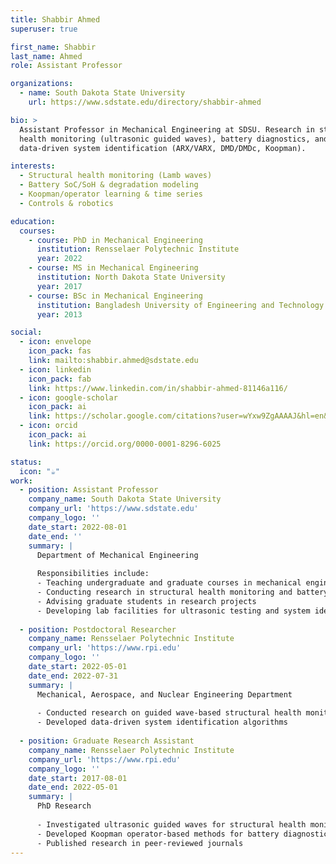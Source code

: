 ```yaml
---
title: Shabbir Ahmed
superuser: true

first_name: Shabbir
last_name: Ahmed
role: Assistant Professor

organizations:
  - name: South Dakota State University
    url: https://www.sdstate.edu/directory/shabbir-ahmed

bio: >
  Assistant Professor in Mechanical Engineering at SDSU. Research in structural
  health monitoring (ultrasonic guided waves), battery diagnostics, and
  data-driven system identification (ARX/VARX, DMD/DMDc, Koopman).

interests:
  - Structural health monitoring (Lamb waves)
  - Battery SoC/SoH & degradation modeling
  - Koopman/operator learning & time series
  - Controls & robotics

education:
  courses:
    - course: PhD in Mechanical Engineering
      institution: Rensselaer Polytechnic Institute
      year: 2022
    - course: MS in Mechanical Engineering
      institution: North Dakota State University
      year: 2017
    - course: BSc in Mechanical Engineering
      institution: Bangladesh University of Engineering and Technology
      year: 2013

social:
  - icon: envelope
    icon_pack: fas
    link: mailto:shabbir.ahmed@sdstate.edu
  - icon: linkedin
    icon_pack: fab
    link: https://www.linkedin.com/in/shabbir-ahmed-81146a116/
  - icon: google-scholar
    icon_pack: ai
    link: https://scholar.google.com/citations?user=wYxw9ZgAAAAJ&hl=en&inst=5831747260623323207
  - icon: orcid
    icon_pack: ai
    link: https://orcid.org/0000-0001-8296-6025

status:
  icon: "☕️"
work:
  - position: Assistant Professor
    company_name: South Dakota State University
    company_url: 'https://www.sdstate.edu'
    company_logo: ''
    date_start: 2022-08-01
    date_end: ''
    summary: |
      Department of Mechanical Engineering
      
      Responsibilities include:
      - Teaching undergraduate and graduate courses in mechanical engineering
      - Conducting research in structural health monitoring and battery diagnostics
      - Advising graduate students in research projects
      - Developing lab facilities for ultrasonic testing and system identification
  
  - position: Postdoctoral Researcher
    company_name: Rensselaer Polytechnic Institute
    company_url: 'https://www.rpi.edu'
    company_logo: ''
    date_start: 2022-05-01
    date_end: 2022-07-31
    summary: |
      Mechanical, Aerospace, and Nuclear Engineering Department
      
      - Conducted research on guided wave-based structural health monitoring
      - Developed data-driven system identification algorithms
  
  - position: Graduate Research Assistant
    company_name: Rensselaer Polytechnic Institute
    company_url: 'https://www.rpi.edu'
    company_logo: ''
    date_start: 2017-08-01
    date_end: 2022-05-01
    summary: |
      PhD Research
      
      - Investigated ultrasonic guided waves for structural health monitoring
      - Developed Koopman operator-based methods for battery diagnostics
      - Published research in peer-reviewed journals
---
```

